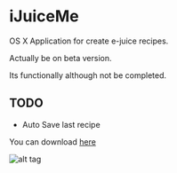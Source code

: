 iJuiceMe
========

OS X Application for create e-juice recipes.

Actually be on beta version.

Its functionally although not be completed.


TODO
----

- Auto Save last recipe


You can download [here](https://raw.github.com/jvegaf/iJuiceMe/master/iJuiceMe.zip)

![alt tag](https://raw.github.com/jvegaf/iJuiceMe/master/screenshot.png)
